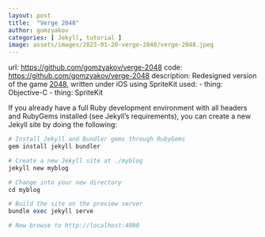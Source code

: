 ```yaml
---
layout: post
title:  "Verge 2048"
author: gomzyakov
categories: [ Jekyll, tutorial ]
image: assets/images/2023-01-20-verge-2048/verge-2048.jpeg
---
```



  url: https://github.com/gomzyakov/verge-2048
  code: https://github.com/gomzyakov/verge-2048
  description: Redesigned version of the game <a class="underline-link" href="https://github.com/gabrielecirulli/2048" target="_blank">2048</a>, written under iOS using SpriteKit
  used:
    - thing: Objective-C
    - thing: SpriteKit


If you already have a full Ruby development environment with all headers and RubyGems installed (see Jekyll’s requirements), you can create a new Jekyll site by doing the following:

```ruby
# Install Jekyll and Bundler gems through RubyGems
gem install jekyll bundler

# Create a new Jekyll site at ./myblog
jekyll new myblog

# Change into your new directory
cd myblog

# Build the site on the preview server
bundle exec jekyll serve

# Now browse to http://localhost:4000
```